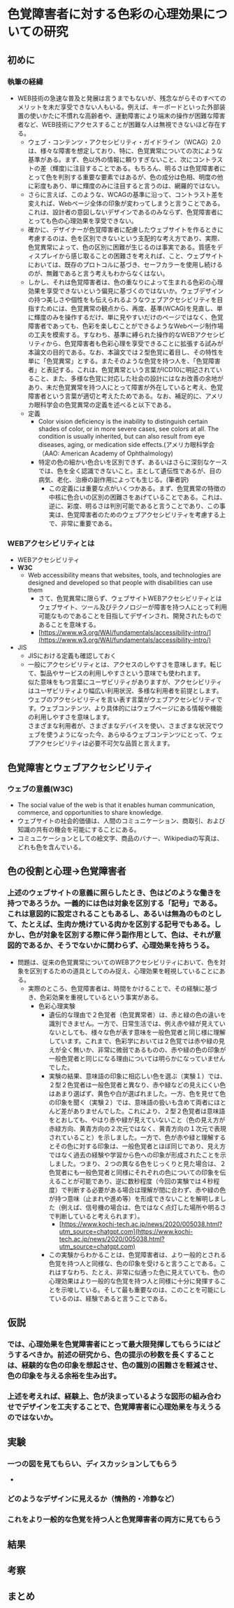 # 色覚障害者に対する色彩の心理効果についての研究

## 初めに

### 執筆の経緯
- WEB技術の急速な普及と発展は言うまでもないが、残念ながらそのすべてのメリットを未だ享受できない人もいる。例えば、キーボードといった外部装置の使いかたに不慣れな高齢者や、運動障害により端末の操作が困難な障害者など、WEB技術にアクセスすることが困難な人は無視できないほど存在する。
	- ウェブ・コンテンツ・アクセシビリティ・ガイドライン（WCAG）2.0は、様々な障害を想定しており、特に、色覚異常についての次にような基準がある。まず、色以外の情報に頼りすぎないこと、次にコントラストの差（輝度)に注目することである。もちろん、明るさは色覚障害者にとって色を判別する重要な要素ではあるが、色の成分は色相、明度の他に彩度もあり、単に輝度のみに注目すると言うのは、網羅的ではない。
	- さらに言えば、このような、WCAGの基準に沿って、コントラスト差を変えれば、Webページ全体の印象が変わってしまうと言うことである。これは、設計者の意図しないデザインであるのみならず、色覚障害者にとっても色の心理効果を享受できない。
	- 確かに、デザイナーが色覚障害者に配慮したウェブサイトを作るときに考慮するのは、色を区別できないという支配的な考え方であり、実際、色覚異常によって、色の区別に困難が生じるのは事実である。質感をディスプレイから感じ取ることの困難さを考えれば、こと、ウェブサイトにおいては、既存のプロトコルに基づき、セーフカラーを使用し続けるのが、無難であると言う考えもわからなくはない。
	- しかし、それは色覚障害者は、色の重なりによって生まれる色彩の心理効果を享受できないという偏見に基づくのではないか。ウェブデザインの持つ美しさや個性をも伝えられるようなウェブアクセシビリティを目指すためには、色覚異常の観点から、再度、基準(WCAG)を見直し、単に輝度のみを操作するだけ、単に見やすいだけのページではなく、色覚障害者であっても、色彩を楽しむことができるようなWebページ制作場の工夫を模索する。すなわち、基準に縛られた操作的なWEBアクセシビリティから、色覚障害者も色彩心理を享受できることに拡張する試みが本論文の目的である。なお、本論文では２型色覚に着目し、その特性を単に「色覚異常」とする。またそのような色覚を持つ人を、「色覚障害者」と表記する。これは、色覚異常という言葉がICD10に明記されていること、また、多様な色覚に対応した社会の設計にはなお改善の余地があり、未だ色覚異常を持つ人にとって障害が外在していると考え、色覚障害者という言葉が適切と考えたためである。なお、補足的に、アメリカ眼科学会の色覚異常の定義を述べると以下である。
	- 定義
		- Color vision deficiency is the inability to distinguish certain shades of color, or in more severe cases, see colors at all. The condition is usually inherited, but can also result from eye diseases, aging, or medication side effects.(アメリカ眼科学会（AAO: American Academy of Ophthalmology)
		- 特定の色の細かい色合いを区別できず、あるいはさらに深刻なケースでは、色を全く認識できないこと。主として遺伝性であるが、目の病気、老化、治療の副作用によっても生じる。(筆者訳)
			- この定義には重要な点がいくつかある。まず、色覚異常の特徴の中核に色合いの区別の困難さをあげていることである。これは、逆に、彩度、明るさは判別可能であると言うことであり、この事実は、色覚障害者のためのウェブアクセシビリティを考慮する上で、非常に重要である。

### WEBアクセシビリティとは
- WEBアクセシビリティ
- **W3C**
	- Web accessibility means that websites, tools, and technologies are designed and developed so that people with disabilities can use them
		- さて、色覚異常に限らず、ウェブサイトWEBアクセシビリティとはウェブサイト、ツール及びテクノロジーが障害を持つ人にとって利用可能なものであることを目指してデザインされ、開発されたものであることを意味する。
		- [https://www.w3.org/WAI/fundamentals/accessibility-intro/](https://www.w3.org/WAI/fundamentals/accessibility-intro/)
- JIS
	- JISにおける定義も確認しておく
	- 一般にアクセシビリティとは、アクセスのしやすさを意味します。転じて、製品やサービスの利用しやすさという意味でも使われます。  
	  似た意味をもつ言葉にユーザビリティがありますが、アクセシビリティはユーザビリティより幅広い利用状況、多様な利用者を前提とします。  
	  ウェブのアクセシビリティを言い表す言葉がウェブアクセシビリティです。ウェブコンテンツ、より具体的にはウェブページにある情報や機能の利用しやすさを意味します。  
	  さまざまな利用者が、さまざまなデバイスを使い、さまざまな状況でウェブを使うようになった今、あらゆるウェブコンテンツにとって、ウェブアクセシビリティは必要不可欠な品質と言えます。

## 色覚障害とウェブアクセシビリティ

### ウェブの意義(W3C)
- The social value of the web is that it enables human communication, commerce, and opportunities to share knowledge. 
- ウェブサイトの社会的価値は、人間のコミュニケーション、商取引、および知識の共有の機会を可能にすることにある。
- コミュニケーションとしての絵文字、商品のバナー、Wikipediaの写真は、どれも色を含んでいる。

## 色の役割と心理→色覚障害者

### 上述のウェブサイトの意義に照らしたとき、色はどのような働きを持つであろうか。一義的には色は対象を区別する「記号」である。これは意図的に設定されることもあるし、あるいは無為のものとして、たとえば、生肉か焼けている肉かを区別する記号でもある。しかし、色が対象を区別する際に伴う副作用として、色は、それが意図的であるか、そうでないかに関わらず、心理効果を持ちうる。
- 問題は、従来の色覚異常についてのWEBアクセシビリティにおいて、色を対象を区別するための道具としてのみ捉え、心理効果を軽視していることにある。
	- 実際のところ、色覚障害者は、時間をかけることで、その経験に基づき、色彩効果を重視しているという事実がある。
		- 色彩心理実験
			- 遺伝的な理由で２色覚者（色覚異常者）は、赤と緑の色の違いを識別できません。一方で、日常生活では、例え赤や緑が見えていないとしても、様々な色が表す意味を一般色覚者と同じ様に理解しています。これまで、色彩学においては２色覚では赤や緑の見えが全く無いか、非常に微弱であるものの、赤や緑の色の印象が一般色覚者と同じになる理由については明らかになっていませんでした。
			- 実験の結果、意味語の印象に相応しい色を選ぶ（実験１）では、２型２色覚者は一般色覚者と異なり、赤や緑などの見えにくい色はあまり選ばず、黄色や白が選ばれました。一方、色を見せて色の印象を聞く（実験２）では、意味語の扱いも含めて両者にほとんど差がありませんでした。これにより、２型２色覚者は意味語をとおしても、やはり赤や緑が見えていないこと（色の見え方が赤緑方向、黄青方向の２次元ではなく、黄青方向の１次元で表現されていること）を示しました。一方で、色が赤や緑と理解するとその色に対する印象は、一般色覚者とほぼ同じであり、見え方ではなく過去の経験や学習から色への印象が形成されたことを示しました。つまり、２つの異なる色をじっくりと見た場合は、２色覚者にも一般色覚者と同様にそれぞれの色についての印象を伝えることが可能であり、逆に数秒程度（今回の実験では４秒程度）で判断する必要がある場合は理解が間に合わず、赤や緑の色が持つ意味（止まれや進め等）を形成できないことを解明しました（例えば、信号機の場合は、色ではなく点灯した場所や明るさで判断していると考えられます）。
				- [https://www.kochi-tech.ac.jp/news/2020/005038.html?utm_source=chatgpt.com](https://www.kochi-tech.ac.jp/news/2020/005038.html?utm_source=chatgpt.com)
			- この実験からわかることは、色覚障害者は、より一般的とされる色覚を持つ人と同様な、色の印象を受けると言うことである。これはすなわち、たとえ、非常に似通った色に見えていても、色の心理効果はより一般的な色覚を持つ人と同様に十分に発揮することを示唆している。そして最も重要なのは、このことを可能にしているのは、経験であると言うことである。

## 仮説

### では、心理効果を色覚障害者にとって最大限発揮してもらうにはどうするべきか。前述の研究から、色の提示の秒数を長くすることは、経験的な色の印象を想起させ、色の識別の困難さを軽減させ、色の印象を与える余裕を生み出す。

### 上述を考えれば、経験上、色が決まっているような図形の組み合わせでデザインを工夫することで、色覚障害者に心理効果を与えうるのではないか。

## 実験

### 一つの図を見てもらい、ディスカッションしてもらう
- 

### どのようなデザインに見えるか（情熱的・冷静など）

### これをより一般的な色覚を持つ人と色覚障害者の両方に見てもらう

## 結果

## 考察

## まとめ

